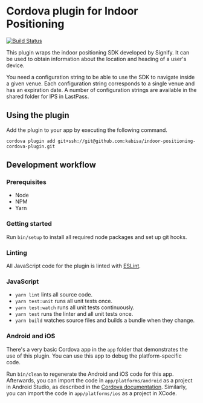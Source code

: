 # Cordova plugin for Indoor Positioning

[![Build Status](https://ci.kabisa.nl/buildStatus/icon?job=Indoor-positioning-cordova-plugin/master)](https://ci.kabisa.nl/job/Indoor-positioning-cordova-plugin/job/master/)

This plugin wraps the indoor positioning SDK developed by Signify.
It can be used to obtain information about the location and heading of a user's device.

You need a configuration string to be able to use the SDK to navigate inside a given venue.
Each configuration string corresponds to a single venue and has an expiration date.
A number of configuration strings are available in the shared folder for IPS in LastPass.

## Using the plugin

Add the plugin to your app by executing the following command.

```
cordova plugin add git+ssh://git@github.com:kabisa/indoor-positioning-cordova-plugin.git
```

## Development workflow

### Prerequisites

* Node
* NPM
* Yarn

### Getting started

Run `bin/setup` to install all required node packages and set up git hooks.

### Linting

All JavaScript code for the plugin is linted with [ESLint](https://eslint.org/).

### JavaScript

* `yarn lint` lints all source code.
* `yarn test:unit` runs all unit tests once.
* `yarn test:watch` runs all unit tests continuously.
* `yarn test` runs the linter and all unit tests once.
* `yarn build` watches source files and builds a bundle when they change.

### Android and iOS

There's a very basic Cordova app in the `app` folder that demonstrates the use of this plugin.
You can use this app to debug the platform-specific code.

Run `bin/clean` to regenerate the Android and iOS code for this app.
Afterwards, you can import the code in `app/platforms/android` as a project in Android Studio, as described in the [Cordova documentation](https://cordova.apache.org/docs/en/latest/guide/platforms/android/index.html#opening-a-project-in-android-studio).
Similarly, you can import the code in `app/platforms/ios` as a project in XCode.
